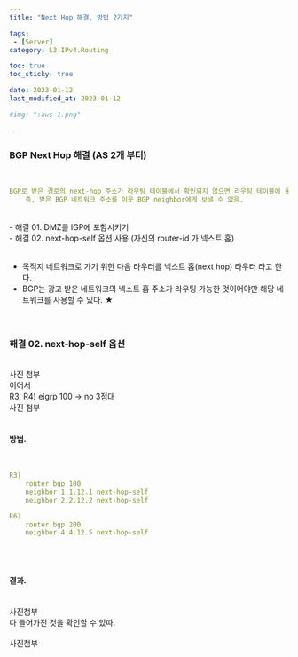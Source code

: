```yaml
---
title: "Next Hop 해결, 방법 2가지"

tags:
 - [Server]
category: L3.IPv4.Routing

toc: true
toc_sticky: true

date: 2023-01-12
last_modified_at: 2023-01-12

#img: ":aws 1.png"

---
```


<!-- outline-start -->



### BGP Next Hop 해결 (AS 2개 부터)
<br/>

```yaml
BGP로 받은 경로의 next-hop 주소가 라우팅 테이블에서 확인되지 않으면 라우팅 테이블에 올릴 수 없다. (BGP 테이블 # show ip bgp 에는 보임)
    즉, 받은 BGP 네트워크 주소를 이웃 BGP neighbor에게 보낼 수 없음.
```

<br/>
- 해결 01. DMZ를 IGP에 포함시키기 <br/>
- 해결 02. next-hop-self 옵션 사용 (자신의 router-id 가 넥스트 홉) <br/><br/>

- 목적지 네트워크로 가기 위한 다음 라우터를 넥스트 홉(next hop) 라우터 라고 한다. <br/>
- BGP는 광고 받은 네트워크의 넥스트 홉 주소가 라우팅 가능한 것이어야만 해당 네트워크를 사용할 수 있다. ★ <br/><br/><br/>



### 해결 02. next-hop-self 옵션 
<br/>
사진 첨부
<br/>
이어서
<br/>
R3, R4) eigrp 100 -> no 3점대
<br/>
사진 첨부
<br/><br/>


#### 방법.
<br/>

```yaml
R3)
    router bgp 100
    neighbor 1.1.12.1 next-hop-self
    neighbor 2.2.12.2 next-hop-self

R6)
    router bgp 200
    neighbor 4.4.12.5 next-hop-self
```

<br/><br/>

#### 결과.
<br/>
사진첨부
<br/>
다 들어가진 것을 확인할 수 있따.
<br/><br/>
사진첨부